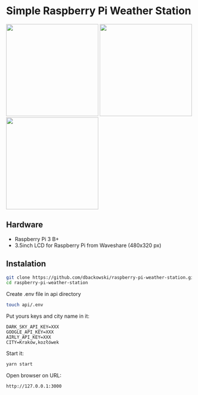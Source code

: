 # Simple Raspberry Pi Weather Station

<img src="https://i.imgur.com/yWKUl78.jpg" width="250"> <img src="https://i.imgur.com/rcDsNty.jpg" width="250"> <img src="https://i.imgur.com/5E2onOY.jpg" width="250">


## Hardware

* Raspberry Pi 3 B+
* 3.5inch LCD for Raspberry Pi from Waveshare (480x320 px)


## Instalation

```sh
git clone https://github.com/dbackowski/raspberry-pi-weather-station.git
cd raspberry-pi-weather-station
```

Create .env file in api directory

```sh
touch api/.env
```

Put yours keys and city name in it:

```
DARK_SKY_API_KEY=XXX
GOOGLE_API_KEY=XXX
AIRLY_API_KEY=XXX
CITY=Kraków,kozłówek
```

Start it:

```sh
yarn start
```

Open browser on URL:

```
http://127.0.0.1:3000
```
